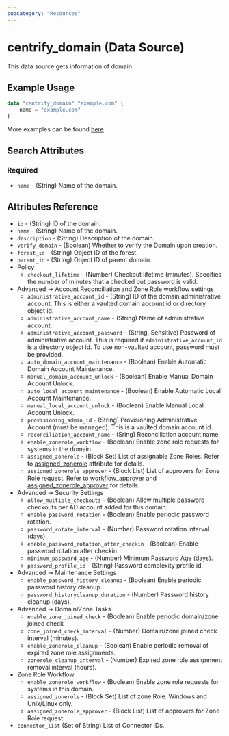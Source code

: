 ```yaml
---
subcategory: "Resources"
---
```


# centrify_domain (Data Source)

This data source gets information of domain.

## Example Usage

```terraform
data "centrify_domain" "example.com" {
    name = "example.com"
}
```

More examples can be found [here](https://github.com/centrify/terraform-provider-centrify/tree/main/examples/centrify_domain)

## Search Attributes

### Required

- `name` - (String) Name of the domain.

## Attributes Reference

- `id` - (String) ID of the domain.
- `name` - (String) Name of the domain.
- `description` - (String) Description of the domain.
- `verify_domain` - (Boolean) Whether to verify the Domain upon creation.
- `forest_id` - (String) Object ID of the forest.
- `parent_id` - (String) Object ID of parent domain.
- Policy
  - `checkout_lifetime` - (Number) Checkout lifetime (minutes). Specifies the number of minutes that a checked out password is valid.
- Advanced -> Account Reconciliation and Zone Role workflow settings
  - `administrative_account_id` - (String) ID of the domain administrative account. This is either a vaulted domain account id or directory object id.
  - `administrative_account_name` - (String) Name of administrative account.
  - `administrative_account_password` - (String, Sensitive) Password of administrative account. This is required if `administrative_account_id` is a directory object id. To use non-vaulted account, password must be provided.
  - `auto_domain_account_maintenance` - (Boolean) Enable Automatic Domain Account Maintenance.
  - `manual_domain_account_unlock` - (Boolean) Enable Manual Domain Account Unlock.
  - `auto_local_account_maintenance` - (Boolean) Enable Automatic Local Account Maintenance.
  - `manual_local_account_unlock` - (Boolean) Enable Manual Local Account Unlock.
  - `provisioning_admin_id` - (String) Provisioning Administrative Account (must be managed). This is a vaulted domain account id.
  - `reconciliation_account_name` - (Sring) Reconciliation account name.
  - `enable_zonerole_workflow` - (Boolean) Enable zone role requests for systems in the domain.
  - `assigned_zonerole` - (Block Set) List of assignable Zone Roles. Refer to [assigned_zonerole](./attribute_assigned_zonerole.md) attribute for details.
  - `assigned_zonerole_approver` - (Block List) List of approvers for Zone Role request. Refer to [workflow_approver](./attribute_workflow_approver.md) and [assigned_zonerole_approver](./attribute_assigned_zonerole.md) for details.
- Advanced -> Security Settings
  - `allow_multiple_checkouts` - (Boolean) Allow multiple password checkouts per AD account added for this domain.
  - `enable_password_rotation` - (Boolean) Enable periodic password rotation.
  - `password_rotate_interval` - (Number) Password rotation interval (days).
  - `enable_password_rotation_after_checkin` - (Boolean) Enable password rotation after checkin.
  - `minimum_password_age` - (Number) Minimum Password Age (days).
  - `password_profile_id` - (String) Password complexity profile id.
- Advanced -> Maintenance Settings
  - `enable_password_history_cleanup` - (Boolean) Enable periodic password history cleanup.
  - `password_historycleanup_duration` - (Number) Password history cleanup (days).
- Advanced -> Domain/Zone Tasks
  - `enable_zone_joined_check` - (Boolean) Enable periodic domain/zone joined check
  - `zone_joined_check_interval` - (Number) Domain/zone joined check interval (minutes).
  - `enable_zonerole_cleanup` - (Boolean) Enable periodic removal of expired zone role assignments.
  - `zonerole_cleanup_interval` - (Number) Expired zone role assignment removal interval (hours).
- Zone Role Workflow
  - `enable_zonerole_workflow` - (Boolean) Enable zone role requests for systems in this domain.
  - `assigned_zonerole` - (Block Set) List of zone Role. Windows and Unix/Linux only.
  - `assigned_zonerole_approver` - (Block List) List of approvers for Zone Role request.
- `connector_list` (Set of String) List of Connector IDs.
